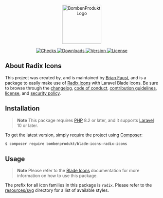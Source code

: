 <p align="center">
    <a href="https://bombenprodukt.com" target="_blank">
        <img src="https://raw.githubusercontent.com/faustbrian/assets/main/logo-text.svg" width="128" alt="BombenProdukt Logo" />
    </a>
</p>

<p align="center">
    <a href="https://github.com/faustbrian/blade-icons-radix-icons/actions">
        <img src="https://badge.sh/github/check-runs/BombenProdukt/blade-icons-radix-icons" alt="Checks" />
    </a>
    <a href="https://packagist.org/packages/bombenprodukt/blade-icons-radix-icons">
        <img src="https://badge.sh/packagist/downloads/BombenProdukt/blade-icons-radix-icons" alt="Downloads" />
    </a>
    <a href="https://packagist.org/packages/bombenprodukt/blade-icons-radix-icons">
        <img src="https://badge.sh/packagist/version/BombenProdukt/blade-icons-radix-icons" alt="Version" />
    </a>
    <a href="https://packagist.org/packages/bombenprodukt/blade-icons-radix-icons">
        <img src="https://badge.sh/packagist/license/BombenProdukt/blade-icons-radix-icons" alt="License" />
    </a>
</p>

## About Radix Icons

This project was created by, and is maintained by [Brian Faust](https://github.com/faustbrian), and is a package to easily make use of [Radix Icons](https://github.com/radix-ui/icons) with Laravel Blade Icons. Be sure to browse through the [changelog](CHANGELOG.md), [code of conduct](.github/CODE_OF_CONDUCT.md), [contribution guidelines](.github/CONTRIBUTING.md), [license](LICENSE), and [security policy](.github/SECURITY.md).

## Installation

> **Note**
> This package requires [PHP](https://www.php.net/) 8.2 or later, and it supports [Laravel](https://laravel.com/) 10 or later.

To get the latest version, simply require the project using [Composer](https://getcomposer.org/):

```bash
$ composer require bombenprodukt/blade-icons-radix-icons
```

## Usage

> **Note**
> Please refer to the [Blade Icons](https://github.com/faustbrian/blade-icons) documentation for more information on how to use this package.

The prefix for all icon families in this package is `radix`. Please refer to the [resources/svg](/resources/svg) directory for a list of available styles.
